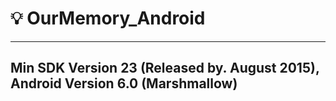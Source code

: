 # :bulb: OurMemory_Android
---
## Min SDK Version 23 (Released by. August 2015), Android Version 6.0 (Marshmallow)
